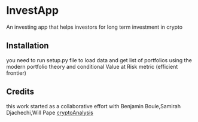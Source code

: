 # InvestApp
An investing app that helps investors for long term investment in crypto

## Installation

you need to run setup.py file to load data and get list of portfolios using the modern portfolio theory and conditional Value at Risk metric (efficient frontier)

## Credits

this work started as a collaborative effort with  Benjamin Boule,Samirah Djachechi,Will Pape 	[cryptoAnalysis](https://github.com/pysouzhny/GWU_Project_1/)
